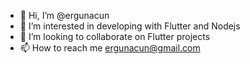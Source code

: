 - 👋 Hi, I’m @ergunacun
- 👀 I’m interested in developing with Flutter and Nodejs
- 💞️ I’m looking to collaborate on Flutter projects
- 📫 How to reach me ergunacun@gmail.com

<!---
ergunacun/ergunacun is a ✨ special ✨ repository because its `README.md` (this file) appears on your GitHub profile.
You can click the Preview link to take a look at your changes.
--->
